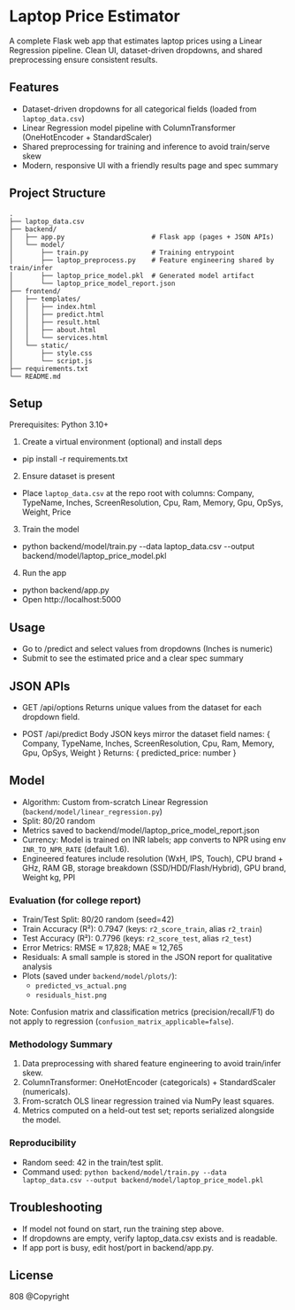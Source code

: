 # Laptop Price Estimator

A complete Flask web app that estimates laptop prices using a  Linear Regression pipeline. Clean UI, dataset-driven dropdowns, and shared preprocessing ensure consistent results.

## Features

- Dataset-driven dropdowns for all categorical fields (loaded from `laptop_data.csv`)
- Linear Regression model pipeline with ColumnTransformer (OneHotEncoder + StandardScaler)
- Shared preprocessing for training and inference to avoid train/serve skew
- Modern, responsive UI with a friendly results page and spec summary

## Project Structure

```
.
├── laptop_data.csv
├── backend/
│   ├── app.py                      # Flask app (pages + JSON APIs)
│   └── model/
│       ├── train.py                # Training entrypoint
│       ├── laptop_preprocess.py    # Feature engineering shared by train/infer
│       ├── laptop_price_model.pkl  # Generated model artifact
│       └── laptop_price_model_report.json
├── frontend/
│   ├── templates/
│   │   ├── index.html
│   │   ├── predict.html
│   │   ├── result.html
│   │   ├── about.html
│   │   └── services.html
│   └── static/
│       ├── style.css
│       └── script.js
├── requirements.txt
└── README.md
```

## Setup

Prerequisites: Python 3.10+

1. Create a virtual environment (optional) and install deps

- pip install -r requirements.txt

2. Ensure dataset is present

- Place `laptop_data.csv` at the repo root with columns:
  Company, TypeName, Inches, ScreenResolution, Cpu, Ram, Memory, Gpu, OpSys, Weight, Price

3. Train the model

- python backend/model/train.py --data laptop_data.csv --output backend/model/laptop_price_model.pkl

4. Run the app

- python backend/app.py
- Open http://localhost:5000

## Usage

- Go to /predict and select values from dropdowns (Inches is numeric)
- Submit to see the estimated price and a clear spec summary

## JSON APIs

- GET /api/options
  Returns unique values from the dataset for each dropdown field.

- POST /api/predict
  Body JSON keys mirror the dataset field names:
  { Company, TypeName, Inches, ScreenResolution, Cpu, Ram, Memory, Gpu, OpSys, Weight }
  Returns: { predicted_price: number }

## Model

- Algorithm: Custom from-scratch Linear Regression (`backend/model/linear_regression.py`)
- Split: 80/20 random
- Metrics saved to backend/model/laptop_price_model_report.json
- Currency: Model is trained on INR labels; app converts to NPR using env `INR_TO_NPR_RATE` (default 1.6).
- Engineered features include resolution (WxH, IPS, Touch), CPU brand + GHz, RAM GB, storage breakdown (SSD/HDD/Flash/Hybrid), GPU brand, Weight kg, PPI

### Evaluation (for college report)

- Train/Test Split: 80/20 random (seed=42)
- Train Accuracy (R²): 0.7947 (keys: `r2_score_train`, alias `r2_train`)
- Test Accuracy (R²): 0.7796 (keys: `r2_score_test`, alias `r2_test`)
- Error Metrics: RMSE ≈ 17,828; MAE ≈ 12,765
- Residuals: A small sample is stored in the JSON report for qualitative analysis
- Plots (saved under `backend/model/plots/`):
  - `predicted_vs_actual.png`
  - `residuals_hist.png`

Note: Confusion matrix and classification metrics (precision/recall/F1) do not apply to regression (`confusion_matrix_applicable=false`).

### Methodology Summary

1. Data preprocessing with shared feature engineering to avoid train/infer skew.
2. ColumnTransformer: OneHotEncoder (categoricals) + StandardScaler (numericals).
3. From-scratch OLS linear regression trained via NumPy least squares.
4. Metrics computed on a held-out test set; reports serialized alongside the model.

### Reproducibility

- Random seed: 42 in the train/test split.
- Command used: `python backend/model/train.py --data laptop_data.csv --output backend/model/laptop_price_model.pkl`

## Troubleshooting

- If model not found on start, run the training step above.
- If dropdowns are empty, verify laptop_data.csv exists and is readable.
- If app port is busy, edit host/port in backend/app.py.

## License

808 @Copyright
